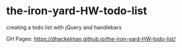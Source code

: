 # the-iron-yard-HW-todo-list
creating a todo list with jQuery and handlebars

GH Pages: https://dhackelman.github.io/the-iron-yard-HW-todo-list/
